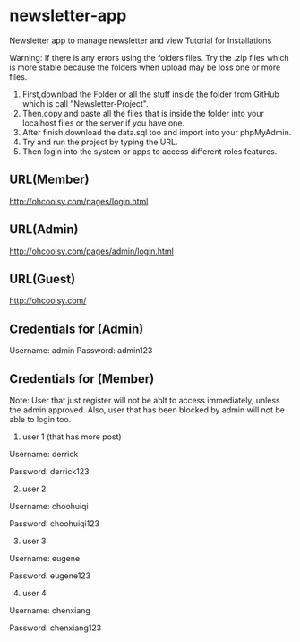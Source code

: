 # newsletter-app
Newsletter app to manage newsletter and view
Tutorial for Installations

Warning: If there is any errors using the folders files. Try the .zip files which is more stable because the folders when upload may be loss one or more files.

1. First,download the Folder or all the stuff inside the folder from GitHub which is call "Newsletter-Project".
2. Then,copy and paste all the files that is inside the folder into your localhost files or the server if you have one.
3. After finish,download the data.sql too and import into your phpMyAdmin.
4. Try and run the project by typing the URL.
5. Then login into the system or apps to access different roles features.

URL(Member)
-------------------------------------------
http://ohcoolsy.com/pages/login.html

URL(Admin)
-------------------------------------------
http://ohcoolsy.com/pages/admin/login.html

URL(Guest)
-------------------------------------------
http://ohcoolsy.com/

Credentials for (Admin)
-------------------------------------------
Username: admin
Password: admin123

Credentials for (Member)
-------------------------------------------
Note: User that just register will not be ablt to access immediately, unless the admin approved. Also, user that has been blocked by admin will not be able to login too.

1. user 1 (that has more post)

  Username: derrick

  Password: derrick123

2. user 2

  Username: choohuiqi

  Password: choohuiqi123

3. user 3

  Username: eugene
  
  Password: eugene123

4. user 4

  Username: chenxiang

  Password: chenxiang123
